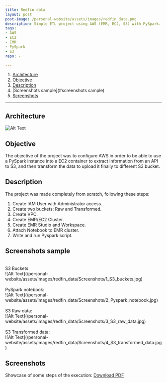 ```yaml
---
title: Redfin data
layout: post
post-image: /personal-website/assets/images/redfin_data.png
description: Simple ETL project using AWS (EMR, EC2, S3) with PySpark.
tags:
- AWS
- EC2
- EMR
- PySpark
- S3
repo: -

---
```


1. [Architecture](#architecture)
1. [Objective](#objective)
1. [Description](#description)
1. [Screenshots sample](#screenshots sample)
1. [Screenshots](#screenshots)

---

## Architecture
![Alt Text](/personal-website/assets/images/redfin_data/architecture.jpg)

## Objective
The objective of the project was to configure AWS in order to be able to use a PySpark instance into a EC2 container to extract information from an API to S3, and then transform the data to upload it finally to different S3 bucket.

## Description
The project was made completely from scratch, following these steps:
1. Create IAM User with Administrator access.
2. Create two buckets: Raw and Transformed.
3. Create VPC.
4. Create EMR/EC2 Cluster.
5. Create EMR Studio and Workspace.
6. Attach Notebook to EMR cluster.
7. Write and run Pyspark script.

## Screenshots sample
<br>
S3 Buckets
<br>
![Alt Text](/personal-website/assets/images/redfin_data/Screenshots/1_S3_buckets.jpg)
<br>
<br>
PySpark notebook:
<br>
![Alt Text](/personal-website/assets/images/redfin_data/Screenshots/2_Pyspark_notebook.jpg)
<br>
<br>
S3 Raw data:
<br>
![Alt Text](/personal-website/assets/images/redfin_data/Screenshots/3_S3_raw_data.jpg)
<br>
<br>
S3 Transformed data:
<br>
![Alt Text](/personal-website/assets/images/redfin_data/Screenshots/4_S3_transformed_data.jpg)

## Screenshots
Showcase of some steps of the execution:
[Download PDF](/personal-website/assets/images/redfin_data/Screenshots.pdf)
